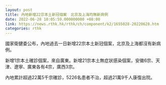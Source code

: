 ```yaml
---
layout: post
title: 內地新增22宗本土新冠個案　北京及上海均無新病例
date: 2022-06-28 10:05:59.000000000 +08:00
link: https://news.rthk.hk/rthk/ch/component/k2/1655028-20220628.htm
categories: rthk
---
```


國家衛健委公布，內地過去一日新增22宗本土新冠個案，北京及上海都沒有新病例。

新增1宗本土確診個案，來自廣東。新增21宗本土無症狀感染個案，安徽6宗、天津、遼寧、廣東各有4宗，廣西3宗。

內地累計超過22萬5千宗確診，5226名患者不治，超過21萬9千人康復出院。
